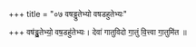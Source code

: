 +++
title = "०७ वषड्ढुतेभ्यो वषडहुतेभ्यः"

+++
वष॑ड्ढु॒तेभ्यो॒ वष॒डहु॑तेभ्यः। देवा॑ गातुविदो गा॒तुं वि॒त्त्वा गा॒तुमि॑त ॥